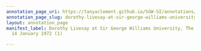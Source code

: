```yaml
---
annotation_page_uri: https://tanyaclement.github.io/SGW-SI/annotations/dorothy-livesay-at-sir-george-williams-university-the-poetry-series-14-january-1972-1--canvas-1-dorothy-livesay.json
annotation_page_slug: dorothy-livesay-at-sir-george-williams-university-the-poetry-series-14-january-1972-1--canvas-1-dorothy-livesay
layout: annotation_page
manifest_label: Dorothy Livesay at Sir George Williams University, The Poetry Series,
  14 January 1972 (1)

---
```


